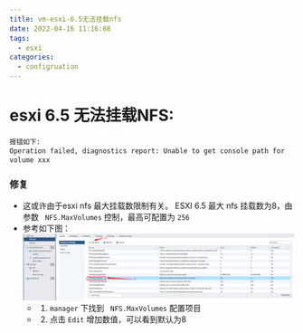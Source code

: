 ```yaml
---
title: vm-esxi-6.5无法挂载nfs
date: 2022-04-16 11:16:08
tags:
  - esxi
categories: 
  - configruation
---
```


# esxi 6.5 无法挂载NFS: 
<pre><code>报错如下:
Operation failed, diagnostics report: Unable to get console path for volume xxx</code></pre>
<!-- more -->

### 修复
- 这或许由于esxi nfs 最大挂载数限制有关。 
  ESXI 6.5 最大 nfs 挂载数为8，由参数 ` NFS.MaxVolumes` 控制，最高可配置为 `256`
- 参考如下图：
  ![1](/images/22416/1.png)
  - 1. `manager` 下找到 ` NFS.MaxVolumes`  配置项目
  - 2. 点击 `Edit` 增加数值，可以看到默认为8